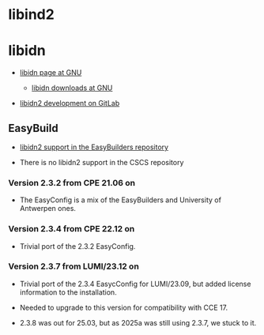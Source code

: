 # libind2

# libidn

-   [libidn page at GNU](https://www.gnu.org/software/libidn/)

    -   [libidn downloads at GNU](https://ftp.gnu.org/gnu/libidn/)

-   [libidn2 development on GitLab](https://gitlab.com/libidn/libidn2)

## EasyBuild

-   [libidn2 support in the EasyBuilders repository](https://github.com/easybuilders/easybuild-easyconfigs/tree/develop/easybuild/easyconfigs/l/libidn2)

-   There is no libidn2 support in the CSCS repository


### Version 2.3.2 from CPE 21.06 on

-   The EasyConfig is a mix of the EasyBuilders and University of Antwerpen ones.


### Version 2.3.4 from CPE 22.12 on

-   Trivial port of the 2.3.2 EasyConfig.
  
  
### Version 2.3.7 from LUMI/23.12 on

-   Trivial port of the 2.3.4 EasycConfig for LUMI/23.09, but added license information 
    to the installation.

-   Needed to upgrade to this version for compatibility with CCE 17.

-   2.3.8 was out for 25.03, but as 2025a was still using 2.3.7, we stuck to it.

